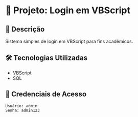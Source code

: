 # 🔐 Projeto: Login em VBScript

## 📌 Descrição
Sistema simples de login em VBScript para fins acadêmicos.

## 🛠️ Tecnologias Utilizadas
- VBScript
- SQL

## 👤 Credenciais de Acesso
```plaintext
Usuário: admin
Senha: admin123
